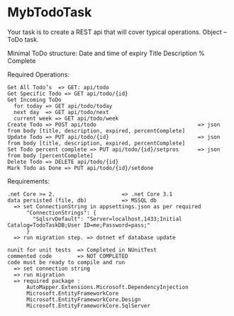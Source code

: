 # MybTodoTask

Your task is to create a REST api that will cover typical operations.
Object – ToDo task.

Minimal ToDo structure:
    Date and time of expiry
    Title
    Description
    % Complete

 

 


Required Operations:

    Get All Todo’s  => GET: api/todo
    Get Specific Todo => GET api/todo/{id}
    Get Incoming ToDo
      for today => GET api/todo/today
      next day  => GET api/todo/next
      current week => GET api/todo/week
    Create Todo => POST api/todo                                => json from body [title, description, expired, percentComplete]
    Update Todo => PUT api/todo/{id}                            => json from body [title, description, expired, percentComplete]
    Set Todo percent complete => PUT api/todo/{id}/setpros      => json from body [percentComplete]
    Delete Todo => DELETE api/todo/{id}
    Mark Todo as Done => PUT api/todo/{id}/setdone
          
Requirements:

    .net Core >= 2.                     => .net Core 3.1
    data persisted (file, db)           => MSSQL db
      => set ConnectionString in appsettings.json as per required
          "ConnectionStrings": {
            "SqlsrvDefault": "Server=localhost,1433;Initial Catalog=TodoTaskDB;User ID=me;Password=pass;"
          }
      => run migration step. => dotnet ef database update
          
    nunit for unit tests  => Completed in NUnitTest
    commented code        => NOT COMPLETED
    code must be ready to compile and run
      => set connection string
      => run migration
      => required package :
          AutoMapper.Extensions.Microsoft.DependencyInjection
          Microsoft.EntityFrameworkCore
          Microsoft.EntityFrameworkCore.Design
          Microsoft.EntityFrameworkCore.SqlServer

